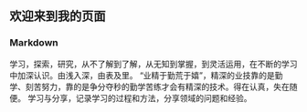 ## 欢迎来到我的页面

### Markdown
学习，探索，研究，从不了解到了解，从无知到掌握，到灵活运用，在不断的学习中加深认识。由浅入深，由表及里。 “业精于勤荒于嬉”，精深的业技靠的是勤学、刻苦努力，靠的是争分夺秒的勤学苦练才会有精深的技术。得在认真，失在随便。 学习与分享，记录学习的过程和方法，分享领域的问题和经验。


